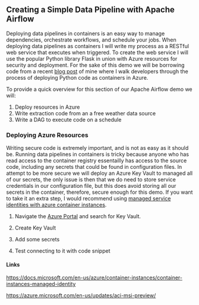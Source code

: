 ## Creating a Simple Data Pipeline with Apache Airflow

Deploying data pipelines in containers is an easy way to manage dependencies, orchestrate workflows, and schedule your jobs. When deploying data pipelines as containers I will write my process as a RESTful web service that executes when triggered. To create the web service I will use the popular Python library Flask in union with Azure resources for security and deployment. For the sake of this demo we will be borrowing code from a recent [blog post](https://ryansdataspot.com/2019/03/14/data-analytics-data-engineering-and-containers/) of mine where I walk developers through the process of deploying Python code as containers in Azure. 

To provide a quick overview for this section of our Apache Airflow demo we will:
1. Deploy resources in Azure
1. Write extraction code from an a free weather data source
1. Write a DAG to execute code on a schedule



### Deploying Azure Resources

Writing secure code is extremely important, and is not as easy as it should be. Running data pipelines in containers is tricky because anyone who has read access to the container registry essentailly has access to the source code, including any secrets that could be found in configuration files. In attempt to be more secure we will deploy an Azure Key Vault to managed all of our secrets, the only issue is then that we do need to store service credentials in our configuration file, but this does avoid storing all our secrets in the container, therefore, secure enough for this demo. If you want to take it an extra step, I would recommend using [managed service identities with azure container instances](https://docs.microsoft.com/en-us/azure/container-instances/container-instances-managed-identity). 


1. Navigate the [Azure Portal](https://portal.azure.com) and search for Key Vault.

1. Create Key Vault

1. Add some secrets

1. Test connecting to it with code snippet




#### Links

https://docs.microsoft.com/en-us/azure/container-instances/container-instances-managed-identity

https://azure.microsoft.com/en-us/updates/aci-msi-preview/